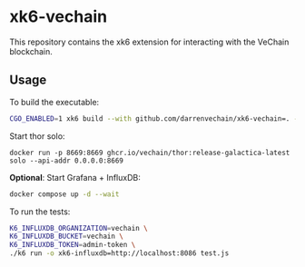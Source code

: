 # xk6-vechain

This repository contains the xk6 extension for interacting with the VeChain blockchain.

## Usage

To build the executable:

```bash
CGO_ENABLED=1 xk6 build --with github.com/darrenvechain/xk6-vechain=. --with github.com/grafana/xk6-dashboard@latest --with github.com/grafana/xk6-output-influxdb@latest
```

Start thor solo:

```
docker run -p 8669:8669 ghcr.io/vechain/thor:release-galactica-latest solo --api-addr 0.0.0.0:8669
```

**Optional**: Start Grafana + InfluxDB:

```bash
docker compose up -d --wait
```

To run the tests:

```bash
K6_INFLUXDB_ORGANIZATION=vechain \
K6_INFLUXDB_BUCKET=vechain \
K6_INFLUXDB_TOKEN=admin-token \
./k6 run -o xk6-influxdb=http://localhost:8086 test.js
```
